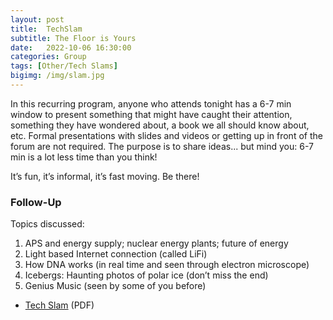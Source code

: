 ```yaml
---
layout: post
title:  TechSlam
subtitle: The Floor is Yours
date:   2022-10-06 16:30:00
categories: Group
tags: [Other/Tech Slams]
bigimg: /img/slam.jpg
---
```

In this recurring program, anyone who attends tonight has a 6-7 min window to present something that might have caught their attention, something they have wondered about, a book we all should know about, etc. Formal presentations with slides and videos or getting up in front of the forum are not required. The purpose is to share ideas... but mind you: 6-7 min is a lot less time than you think!

It’s fun, it’s informal, it’s fast moving. Be there!

### Follow-Up

Topics discussed:

1. APS and energy supply; nuclear energy plants; future of energy
1. Light based Internet connection (called LiFi)
1. How DNA works (in real time and seen through electron microscope)
1. Icebergs: Haunting photos of polar ice (don’t miss the end)
1. Genius Music (seen by some of you before)


* [Tech Slam](/assets/present/2022/2022-10-06/tech_slam.pdf) (PDF)
